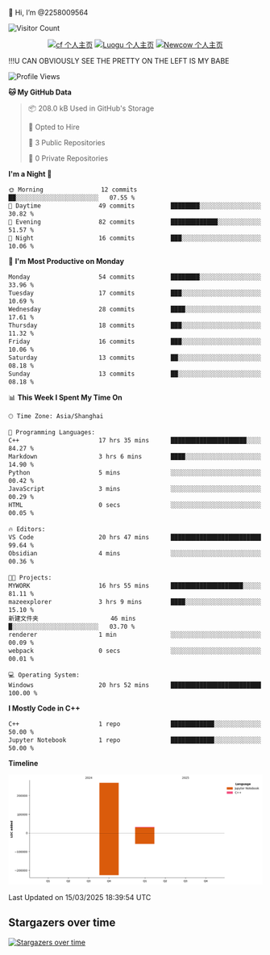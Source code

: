  👋 Hi, I’m @2258009564

![Visitor Count](https://profile-counter.glitch.me/{2258009564}/count.svg)

<!---
2258009564/2258009564 is a ✨ special ✨ repository because its `README.md` (this file) appears on your GitHub profile.
You can click the Preview link to take a look at your changes.
--->

<div align="center">

[![cf 个人主页](https://img.shields.io/badge/codeforces-alisa22580-yellow)](https://codeforces.com/profile/alisa22580)
[![Luogu 个人主页](https://img.shields.io/badge/Luogu-alisa_kujou-blue)](https://www.luogu.com.cn/user/1440708)
[![Newcow 个人主页](https://img.shields.io/badge/nowcoder-lzy-blue)](https://ac.nowcoder.com/acm/contest/profile/51334038)

</div>

!!!U CAN OBVIOUSLY SEE THE PRETTY ON THE LEFT IS MY BABE



<!--START_SECTION:waka-->
![Profile Views](http://img.shields.io/badge/Profile%20Views-1-blue)

**🐱 My GitHub Data** 

> 📦 208.0 kB Used in GitHub's Storage 
 > 
> 💼 Opted to Hire
 > 
> 📜 3 Public Repositories 
 > 
> 🔑 0 Private Repositories 
 > 
**I'm a Night 🦉** 

```text
🌞 Morning                12 commits          ██░░░░░░░░░░░░░░░░░░░░░░░   07.55 % 
🌆 Daytime                49 commits          ████████░░░░░░░░░░░░░░░░░   30.82 % 
🌃 Evening                82 commits          █████████████░░░░░░░░░░░░   51.57 % 
🌙 Night                  16 commits          ███░░░░░░░░░░░░░░░░░░░░░░   10.06 % 
```
📅 **I'm Most Productive on Monday** 

```text
Monday                   54 commits          ████████░░░░░░░░░░░░░░░░░   33.96 % 
Tuesday                  17 commits          ███░░░░░░░░░░░░░░░░░░░░░░   10.69 % 
Wednesday                28 commits          ████░░░░░░░░░░░░░░░░░░░░░   17.61 % 
Thursday                 18 commits          ███░░░░░░░░░░░░░░░░░░░░░░   11.32 % 
Friday                   16 commits          ███░░░░░░░░░░░░░░░░░░░░░░   10.06 % 
Saturday                 13 commits          ██░░░░░░░░░░░░░░░░░░░░░░░   08.18 % 
Sunday                   13 commits          ██░░░░░░░░░░░░░░░░░░░░░░░   08.18 % 
```


📊 **This Week I Spent My Time On** 

```text
🕑︎ Time Zone: Asia/Shanghai

💬 Programming Languages: 
C++                      17 hrs 35 mins      █████████████████████░░░░   84.27 % 
Markdown                 3 hrs 6 mins        ████░░░░░░░░░░░░░░░░░░░░░   14.90 % 
Python                   5 mins              ░░░░░░░░░░░░░░░░░░░░░░░░░   00.42 % 
JavaScript               3 mins              ░░░░░░░░░░░░░░░░░░░░░░░░░   00.29 % 
HTML                     0 secs              ░░░░░░░░░░░░░░░░░░░░░░░░░   00.05 % 

🔥 Editors: 
VS Code                  20 hrs 47 mins      █████████████████████████   99.64 % 
Obsidian                 4 mins              ░░░░░░░░░░░░░░░░░░░░░░░░░   00.36 % 

🐱‍💻 Projects: 
MYWORK                   16 hrs 55 mins      ████████████████████░░░░░   81.11 % 
mazeexplorer             3 hrs 9 mins        ████░░░░░░░░░░░░░░░░░░░░░   15.10 % 
新建文件夹                    46 mins             █░░░░░░░░░░░░░░░░░░░░░░░░   03.70 % 
renderer                 1 min               ░░░░░░░░░░░░░░░░░░░░░░░░░   00.09 % 
webpack                  0 secs              ░░░░░░░░░░░░░░░░░░░░░░░░░   00.01 % 

💻 Operating System: 
Windows                  20 hrs 52 mins      █████████████████████████   100.00 % 
```

**I Mostly Code in C++** 

```text
C++                      1 repo              ████████████░░░░░░░░░░░░░   50.00 % 
Jupyter Notebook         1 repo              ████████████░░░░░░░░░░░░░   50.00 % 
```



**Timeline**

![Lines of Code chart](https://raw.githubusercontent.com/2258009564/2258009564/main/assets/bar_graph.png)


 Last Updated on 15/03/2025 18:39:54 UTC
<!--END_SECTION:waka-->

## Stargazers over time
[![Stargazers over time](https://starchart.cc/2258009564/2258009564.svg?variant=adaptive)](https://starchart.cc/2258009564/2258009564)
